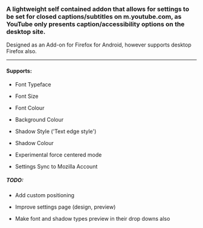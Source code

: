 ### A lightweight self contained addon that allows for settings to be set for closed captions/subtitles on m.youtube.com, as YouTube only presents caption/accessibility options on the desktop site.  
Designed as an Add-on for Firefox for Android, however supports desktop Firefox also.  

---

#### Supports:

- Font Typeface

- Font Size

- Font Colour

- Background Colour

- Shadow Style ('Text edge style')

- Shadow Colour

- Experimental force centered mode

- Settings Sync to Mozilla Account

##### TODO:

- Add custom positioning

- Improve settings page (design, preview)

- Make font and shadow types preview in their drop downs also
